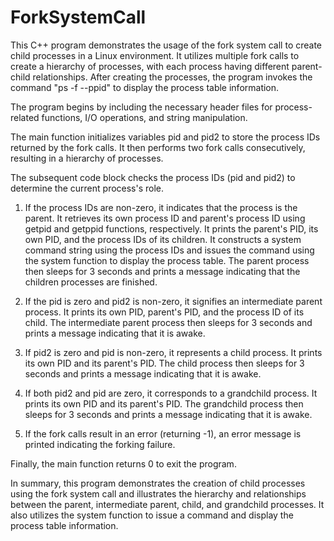 # ForkSystemCall

This C++ program demonstrates the usage of the fork system call to create child processes in a Linux environment. It utilizes multiple fork calls to create a hierarchy of processes, with each process having different parent-child relationships. After creating the processes, the program invokes the command "ps -f --ppid" to display the process table information.

The program begins by including the necessary header files for process-related functions, I/O operations, and string manipulation.

The main function initializes variables pid and pid2 to store the process IDs returned by the fork calls. It then performs two fork calls consecutively, resulting in a hierarchy of processes.

The subsequent code block checks the process IDs (pid and pid2) to determine the current process's role.

1. If the process IDs are non-zero, it indicates that the process is the parent. It retrieves its own process ID and parent's process ID using getpid and getppid functions, respectively. It prints the parent's PID, its own PID, and the process IDs of its children. It constructs a system command string using the process IDs and issues the command using the system function to display the process table. The parent process then sleeps for 3 seconds and prints a message indicating that the children processes are finished.

2. If the pid is zero and pid2 is non-zero, it signifies an intermediate parent process. It prints its own PID, parent's PID, and the process ID of its child. The intermediate parent process then sleeps for 3 seconds and prints a message indicating that it is awake.

3. If pid2 is zero and pid is non-zero, it represents a child process. It prints its own PID and its parent's PID. The child process then sleeps for 3 seconds and prints a message indicating that it is awake.

4. If both pid2 and pid are zero, it corresponds to a grandchild process. It prints its own PID and its parent's PID. The grandchild process then sleeps for 3 seconds and prints a message indicating that it is awake.

5. If the fork calls result in an error (returning -1), an error message is printed indicating the forking failure.

Finally, the main function returns 0 to exit the program.

In summary, this program demonstrates the creation of child processes using the fork system call and illustrates the hierarchy and relationships between the parent, intermediate parent, child, and grandchild processes. It also utilizes the system function to issue a command and display the process table information.
